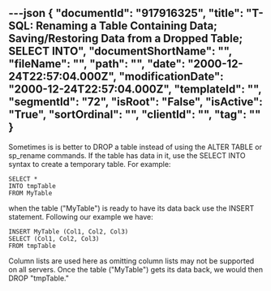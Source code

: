 ---json
{
  "documentId": "917916325",
  "title": "T-SQL: Renaming a Table Containing Data; Saving/Restoring Data from a Dropped Table; SELECT INTO",
  "documentShortName": "",
  "fileName": "",
  "path": "",
  "date": "2000-12-24T22:57:04.000Z",
  "modificationDate": "2000-12-24T22:57:04.000Z",
  "templateId": "",
  "segmentId": "72",
  "isRoot": "False",
  "isActive": "True",
  "sortOrdinal": "",
  "clientId": "",
  "tag": ""
}
---

Sometimes is is better to DROP a table instead of using the ALTER TABLE or sp_rename commands. If the table has data in it, use the SELECT INTO syntax to create a temporary table. For example:

    SELECT *
    INTO tmpTable
    FROM MyTable

when the table (&quot;MyTable&quot;) is ready to have its data back use the INSERT statement. Following our example we have:

    INSERT MyTable (Col1, Col2, Col3)
    SELECT (Col1, Col2, Col3)
    FROM tmpTable

Column lists are used here as omitting column lists may not be supported on all servers. Once the table (&quot;MyTable&quot;) gets its data back, we would then DROP &quot;tmpTable.&quot;
